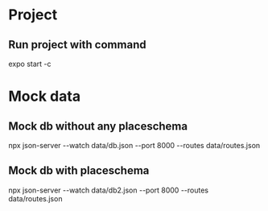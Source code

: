 # Project

## Run project with command

expo start -c

[//]: # "TODO: Update this section"

# Mock data

## Mock db without any placeschema

npx json-server --watch data/db.json --port 8000 --routes data/routes.json

## Mock db with placeschema

npx json-server --watch data/db2.json --port 8000 --routes data/routes.json
